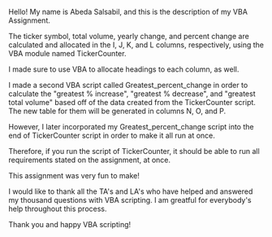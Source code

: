 Hello! My name is Abeda Salsabil, and this is the description of my VBA Assignment.

The ticker symbol, total volume, yearly change, and percent change are calculated and
allocated in the I, J, K, and L columns, respectively, using the VBA module named TickerCounter.

I made sure to use VBA to allocate headings to each column, as well.

I made a second VBA script called Greatest_percent_change in order to calculate the "greatest % increase", "greatest % decrease", and "greatest total volume" based off of the data created from the TickerCounter script. 
The new table for them will be generated in columns N, O, and P. 

However, I later incorporated my Greatest_percent_change script into the end of TickerCounter script in order to make it all run at once.  

Therefore, if you run the script of TickerCounter, it should be able to run all requirements stated on the assignment, at once. 

This assignment was very fun to make!

I would like to thank all the TA's and LA's who have helped and answered my thousand questions with VBA scripting. I am greatful for everybody's help throughout this process. 

Thank you and happy VBA scripting!